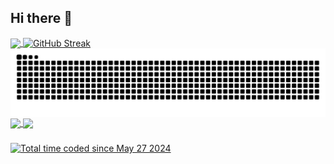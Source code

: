 ## Hi there 👋
<!--
**zzyking/zzyking** is a ✨ _special_ ✨ repository because its `README.md` (this file) appears on your GitHub profile.

Here are some ideas to get you started:

- 🔭 I’m currently working on ...
- 🌱 I’m currently learning ...
- 👯 I’m looking to collaborate on ...
- 🤔 I’m looking for help with ...
- 💬 Ask me about ...
- 📫 How to reach me: ...
- 😄 Pronouns: ...
- ⚡ Fun fact: ...
-->                  

<a href="https://github.com/anuraghazra/github-readme-stats">
  <img height=150 align="center" src="https://github-readme-stats.vercel.app/api?username=zzyking&border_radius=6&hide_border=true&show_icons=true&count_private=true&card_width=340&theme=tokyonight" />
</a>
<a href="https://git.io/streak-stats">
<img width=360 align="center" src="https://streak-stats.demolab.com?user=zzyking&border_radius=6&theme=tokyonight&hide_border=true&date_format=n%2Fj%5B%2FY%5D&card_width=480&card_height=200" alt="GitHub Streak" />
</a>
<br/>
<a>
<img width=700 align="center" src="https://github.com/zzyking/zzyking/blob/output/github-contribution-grid-snake-dark.svg" />
</a>
<br/>
<a href="https://github.com/anuraghazra/github-readme-stats">
  <img height=315 align="center" src="https://github-readme-stats.vercel.app/api/wakatime?username=@zzyking&layout=compact&border_radius=6&hide_border=true&theme=tokyonight&langs_count=20") />
</a>
<a href="https://github.com/anuraghazra/github-readme-stats">
  <img height=315 align="center" src="https://github-readme-stats.vercel.app/api/top-langs?username=zzyking&layout=donut-vertical&theme=tokyonight&border_radius=6&hide_border=true&langs_count=8" />
</a>

###

<a href="https://wakatime.com/@20a31768-9bdb-4af0-aca3-516f8a1c59bd"><img src="https://wakatime.com/badge/user/20a31768-9bdb-4af0-aca3-516f8a1c59bd.svg" alt="Total time coded since May 27 2024" /></a>


